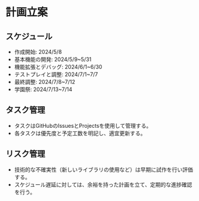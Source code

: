# 計画立案

## スケジュール
- 作成開始: 2024/5/8
- 基本機能の開発: 2024/5/9~5/31
- 機能拡張とデバッグ: 2024/6/1~6/30
- テストプレイと調整: 2024/7/1~7/7
- 最終調整: 2024/7/8~7/12
- 学園祭: 2024/7/13~7/14

## タスク管理
- タスクはGitHubのIssuesとProjectsを使用して管理する。
- 各タスクは優先度と予定工数を明記し、適宜更新する。

## リスク管理
- 技術的な不確実性（新しいライブラリの使用など）は早期に試作を行い評価する。
- スケジュール遅延に対しては、余裕を持った計画を立て、定期的な進捗確認を行う。
